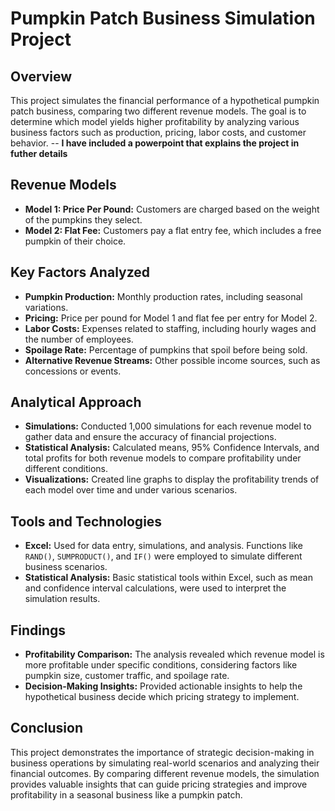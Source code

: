 # Pumpkin Patch Business Simulation Project

## Overview
This project simulates the financial performance of a hypothetical pumpkin patch business, comparing two different revenue models. The goal is to determine which model yields higher profitability by analyzing various business factors such as production, pricing, labor costs, and customer behavior. 
-- **I have included a powerpoint that explains the project in futher details**

## Revenue Models
- **Model 1: Price Per Pound:** Customers are charged based on the weight of the pumpkins they select.
- **Model 2: Flat Fee:** Customers pay a flat entry fee, which includes a free pumpkin of their choice.

## Key Factors Analyzed
- **Pumpkin Production:** Monthly production rates, including seasonal variations.
- **Pricing:** Price per pound for Model 1 and flat fee per entry for Model 2.
- **Labor Costs:** Expenses related to staffing, including hourly wages and the number of employees.
- **Spoilage Rate:** Percentage of pumpkins that spoil before being sold.
- **Alternative Revenue Streams:** Other possible income sources, such as concessions or events.

## Analytical Approach
- **Simulations:** Conducted 1,000 simulations for each revenue model to gather data and ensure the accuracy of financial projections.
- **Statistical Analysis:** Calculated means, 95% Confidence Intervals, and total profits for both revenue models to compare profitability under different conditions.
- **Visualizations:** Created line graphs to display the profitability trends of each model over time and under various scenarios.

## Tools and Technologies
- **Excel:** Used for data entry, simulations, and analysis. Functions like `RAND()`, `SUMPRODUCT()`, and `IF()` were employed to simulate different business scenarios.
- **Statistical Analysis:** Basic statistical tools within Excel, such as mean and confidence interval calculations, were used to interpret the simulation results.

## Findings
- **Profitability Comparison:** The analysis revealed which revenue model is more profitable under specific conditions, considering factors like pumpkin size, customer traffic, and spoilage rate.
- **Decision-Making Insights:** Provided actionable insights to help the hypothetical business decide which pricing strategy to implement.

## Conclusion
This project demonstrates the importance of strategic decision-making in business operations by simulating real-world scenarios and analyzing their financial outcomes. By comparing different revenue models, the simulation provides valuable insights that can guide pricing strategies and improve profitability in a seasonal business like a pumpkin patch.
